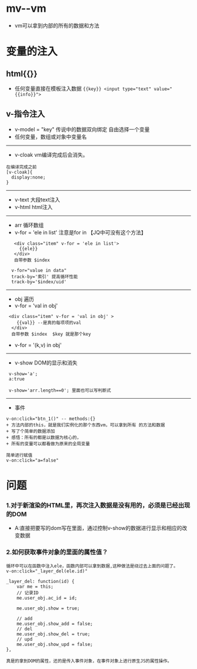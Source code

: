 # mv--vm 

* vm可以拿到内部的所有的数据和方法


# 变量的注入

##  html{{}} 

*  任何变量直接在模板注入数据 
`{{key}} <input type="text" value="{{info}}">`


##  v-指令注入

* v-model = "key" 传说中的数据双向绑定 自由选择一个变量 
* 任何变量，数组或对象中变量名

-----------
* v-cloak vm编译完成后会消失。
```
在编译完成之前
[v-cloak]{
  display:none;
}
```


-------------
* v-text 大段text注入
* v-html html注入


---------------
* arr 循环数组  
* v-for = 'ele in list'  注意是for in 【JQ中可没有这个方法】
```
   <div class="item" v-for = 'ele in list'>
     {{ele}} 
   </div>
   自带参数 $index

  v-for="value in data"
  track-by='索引' 提高循环性能
  track-by='$index/uid'
```


---------------
* obj 遍历
* v-for = 'val in obj' 
```
 <div class="item" v-for = 'val in obj' >
    {{val}} --是真的每项项的val 
  </div>
  自带参数 $index  $key 就是那个key
```
* v-for = '(k,v) in obj'


---------------
* v-show DOM的显示和消失
```
 v-show='a';
 a:true

 v-show='arr.length==0'; 里面也可以写判断式
```


---------------
* 事件
```
v-on:click="btn_1()" -- methods:{}
+ 方法内部的this，就是我们实例化的那个东西vm，可以拿到所有 的方法和数据
+ 写了个简单的数据添加
+ 感悟：所有的都是以数据为核心的，
+ 所有的变量可以都看做为原来的全局变量

简单进行赋值
v-on:click="a=false"
```



# 问题

### 1.对于新渲染的HTML里，再次注入数据是没有用的，必须是已经出现的DOM
* A:直接把要写的dom写在里面，通过控制v-show的数据进行显示和相应的改变数据

### 2.如何获取事件对象的里面的属性值？
```
循环中可以在函数中注入ele，函数内部可以拿到数据,这种做法是绕过去上面的问题了。
v-on:click="_layer_del(ele.id)"

_layer_del: function(id) {
    var me = this;
    // 记录ID
    me.user_obj.ac_id = id;

    me.user_obj.show = true;

    // add
    me.user_obj.show_add = false;
    // del
    me.user_obj.show_del = true;
    // upd
    me.user_obj.show_upd = false;
},

真是的拿到DOM的属性，还的是传入事件对象，在事件对象上进行原生JS的属性操作。
```

